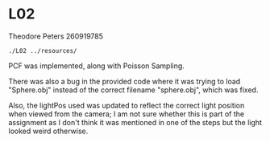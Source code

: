 # L02

Theodore Peters 260919785

`./L02 ../resources/`

PCF was implemented, along with Poisson Sampling.

There was also a bug in the provided code where it was trying to load "Sphere.obj" instead of the correct filename "sphere.obj", which was fixed.

Also, the lightPos used was updated to reflect the correct light position when viewed from the camera; I am not sure whether this is part of the assignment as I don't think it was mentioned in one of the steps but the light looked weird otherwise.